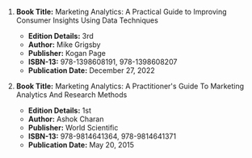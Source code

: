 1. **Book Title:** Marketing Analytics: A Practical Guide to Improving Consumer Insights Using Data Techniques
   - **Edition Details:** 3rd
   - **Author:** Mike Grigsby
   - **Publisher:** Kogan Page
   - **ISBN-13:** 978-1398608191, 978-1398608207
   - **Publication Date:** December 27, 2022

2. **Book Title:** Marketing Analytics: A Practitioner's Guide To Marketing Analytics And Research Methods
   - **Edition Details:** 1st
   - **Author:** Ashok Charan
   - **Publisher:** World Scientific
   - **ISBN-13:** 978-9814641364, 978-9814641371
   - **Publication Date:** May 20, 2015
